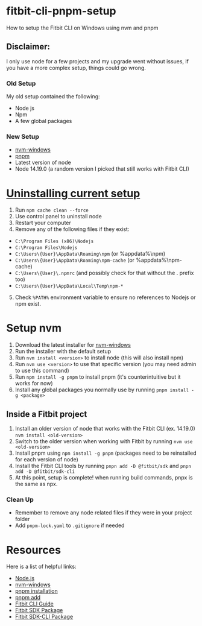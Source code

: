 # fitbit-cli-pnpm-setup
How to setup the Fitbit CLI on Windows using nvm and pnpm
## Disclaimer:
I only use node for a few projects and my upgrade went without issues,
if you have a more complex setup, things could go wrong.

### Old Setup
My old setup contained the following:
- Node js
- Npm
- A few global packages
### New Setup
- [nvm-windows](https://github.com/coreybutler/nvm-windows)
- [pnpm](https://pnpm.io)
- Latest version of node
- Node 14.19.0 (a random version I picked that still works with Fitbit CLI)

# [Uninstalling current setup](https://stackoverflow.com/questions/20711240/how-to-completely-remove-node-js-from-windows/20711410#20711410)
1) Run `npm cache clean --force`
2) Use control panel to uninstall node
3) Restart your computer
4) Remove any of the following files if they exist:
- `C:\Program Files (x86)\Nodejs`
- `C:\Program Files\Nodejs`
- `C:\Users\{User}\AppData\Roaming\npm` (or %appdata%\npm)
- `C:\Users\{User}\AppData\Roaming\npm-cache` (or %appdata%\npm-cache)
- `C:\Users\{User}\.npmrc` (and possibly check for that without the . prefix too)
- `C:\Users\{User}\AppData\Local\Temp\npm-*`
5) Check `%PATH%` environment variable to ensure no references to Nodejs or npm exist.

# Setup nvm
1) Download the latest installer for [nvm-windows](https://github.com/coreybutler/nvm-windows)
2) Run the installer with the default setup
3) Run `nvm install <version>` to install node (this will also install npm)
4) Run `nvm use <version>` to use that specific version (you may need admin to use this command)
5) Run `npm install -g pnpm` to install pnpm (it's counterintuitive but it works for now)
6) Install any global packages you normally use by running `pnpm install -g <package>`

## Inside a Fitbit project
1) Install an older version of node that works with the Fitbit CLI (ex. 14.19.0) `nvm install <old-version>`
2) Switch to the older version when working with Fitbit by running `nvm use <old-version>`
3) Install pnpm using `npm install -g pnpm` (packages need to be reinstalled for each version of node)
4) Install the Fitbit CLI tools by running `pnpn add -D @fitbit/sdk` and `pnpn add -D @fitbit/sdk-cli`
5) At this point, setup is complete! when running build commands, pnpx is the same as npx.

### Clean Up
- Remember to remove any node related files if they were in your project folder
- Add `pnpm-lock.yaml` to `.gitignore` if needed

# Resources
Here is a list of helpful links:
- [Node.js](https://nodejs.org/en/)
- [nvm-windows](https://github.com/coreybutler/nvm-windows)
- [pnpm installation](https://pnpm.io/installation)
- [pnpm add](https://pnpm.io/cli/add)
- [Fitbit CLI Guide](https://dev.fitbit.com/build/guides/command-line-interface/)
- [Fitbit SDK Package](https://www.npmjs.com/package/@fitbit/sdk)
- [Fitbit SDK-CLI Package](https://www.npmjs.com/package/@fitbit/sdk-cli)
